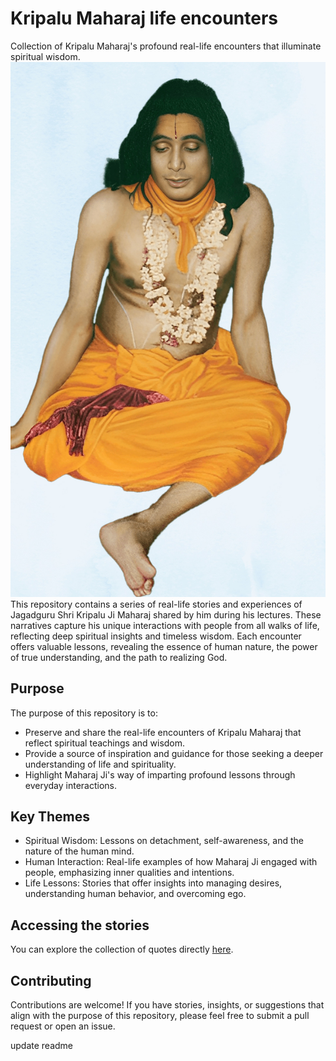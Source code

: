 # Kripalu Maharaj life encounters
Collection of Kripalu Maharaj's profound real-life encounters that illuminate spiritual wisdom.
![Jagadguru Kripalu Maharaj](cover.jpg)
This repository contains a series of real-life stories and experiences of Jagadguru Shri Kripalu Ji Maharaj shared by him during his lectures. These narratives capture his unique interactions with people from all walks of life, reflecting deep spiritual insights and timeless wisdom. Each encounter offers valuable lessons, revealing the essence of human nature, the power of true understanding, and the path to realizing God.

## Purpose

The purpose of this repository is to:
* Preserve and share the real-life encounters of Kripalu Maharaj that reflect spiritual teachings and wisdom.
* Provide a source of inspiration and guidance for those seeking a deeper understanding of life and spirituality.
* Highlight Maharaj Ji's way of imparting profound lessons through everyday interactions.


## Key Themes

* Spiritual Wisdom: Lessons on detachment, self-awareness, and the nature of the human mind.
* Human Interaction: Real-life examples of how Maharaj Ji engaged with people, emphasizing inner qualities and intentions.
* Life Lessons: Stories that offer insights into managing desires, understanding human behavior, and overcoming ego.

## Accessing the stories

You can explore the collection of quotes directly [here](https://kishoriji.github.io/kripalu_maharaj_life_encounters).

## Contributing

Contributions are welcome! If you have stories, insights, or suggestions that align with the purpose of this repository, please feel free to submit a pull request or open an issue.

update readme
